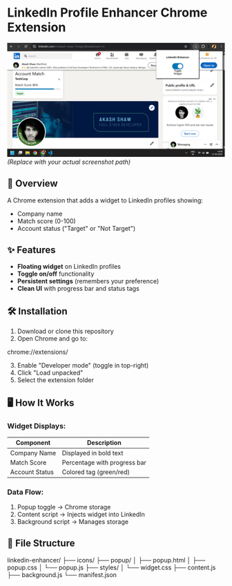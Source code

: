 # LinkedIn Profile Enhancer Chrome Extension

![Extension Preview](images/preview.png)  
*(Replace with your actual screenshot path)*

## 📌 Overview
A Chrome extension that adds a widget to LinkedIn profiles showing:
- Company name
- Match score (0-100)
- Account status ("Target" or "Not Target")

## ✨ Features
- **Floating widget** on LinkedIn profiles
- **Toggle on/off** functionality
- **Persistent settings** (remembers your preference)
- **Clean UI** with progress bar and status tags

## 🛠 Installation
1. Download or clone this repository
2. Open Chrome and go to:

chrome://extensions/

3. Enable "Developer mode" (toggle in top-right)
4. Click "Load unpacked"
5. Select the extension folder

## 🖥️ How It Works
### Widget Displays:
| Component       | Description                          |
|-----------------|--------------------------------------|
| Company Name    | Displayed in bold text               |
| Match Score     | Percentage with progress bar         |
| Account Status  | Colored tag (green/red)              |

### Data Flow:
1. Popup toggle → Chrome storage
2. Content script → Injects widget into LinkedIn
3. Background script → Manages storage

## 📂 File Structure

linkedin-enhancer/
├── icons/
├── popup/
│ ├── popup.html
│ ├── popup.css
│ └── popup.js
├── styles/
│ └── widget.css
├── content.js
├── background.js
└── manifest.json


